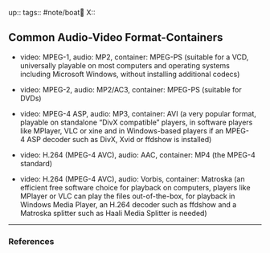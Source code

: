 up::
tags:: #note/boat🚤 
X:: 

## Common Audio-Video Format-Containers

-   video: MPEG-1, audio: MP2, container: MPEG-PS (suitable for a VCD, universally playable on most computers and operating systems including Microsoft Windows, without installing additional codecs)
    
-   video: MPEG-2, audio: MP2/AC3, container: MPEG-PS (suitable for DVDs)
    
-   video: MPEG-4 ASP, audio: MP3, container: AVI (a very popular format, playable on standalone “DivX compatible” players, in software players like MPlayer, VLC or xine and in Windows-based players if an MPEG-4 ASP decoder such as DivX, Xvid or ffdshow is installed)
    
-   video: H.264 (MPEG-4 AVC), audio: AAC, container: MP4 (the MPEG-4 standard)
    
-   video: H.264 (MPEG-4 AVC), audio: Vorbis, container: Matroska (an efficient free software choice for playback on computers, players like MPlayer or VLC can play the files out-of-the-box, for playback in Windows Media Player, an H.264 decoder such as ffdshow and a Matroska splitter such as Haali Media Splitter is needed)


---

### References